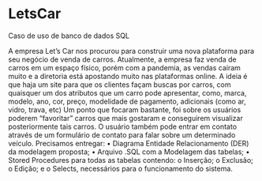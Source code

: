 # LetsCar
Caso de uso de banco de dados SQL

A empresa Let’s Car nos procurou para construir uma nova plataforma para seu negócio de venda de carros.
Atualmente, a empresa faz venda de carros em um espaço físico, porém com a pandemia, as vendas caíram muito e a diretoria está apostando muito nas plataformas online.
A ideia é que haja um site para que os clientes façam buscas por carros, com quaisquer um dos atributos que um carro pode apresentar, como, marca, modelo, ano, cor, preço, modelidade de pagamento, adicionais (como ar, vidro, trava, etc)
Um ponto que focaram bastante, foi sobre os usuários poderem “favoritar” carros que mais gostaram e conseguirem visualizar posteriormente tais carros.
O usuário também pode entrar em contato através de um formulário de contato para falar sobre um determinado veículo.
Precisamos entregar:
• Diagrama Entidade Relacionamento (DER) da modelagem proposta;
• Arquivo .SQL com a Modelagem das tabelas;
• Stored Procedures para todas as tabelas contendo:
o Inserção;
o Exclusão;
o Edição; e
o Selects, necessários para o funcionamento do sistema.
